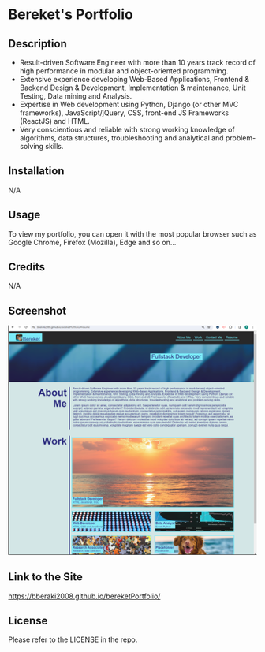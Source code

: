 # Bereket's Portfolio

## Description

- Result-driven Software Engineer with more than 10 years track record of high performance in modular and object-oriented programming.
- Extensive experience developing Web-Based Applications, Frontend & Backend Design & Development, Implementation & maintenance, Unit Testing, Data mining and Analysis.
- Expertise in Web development using Python, Django (or other MVC frameworks), JavaScript/jQuery, CSS, front-end JS Frameworks (ReactJS) and HTML.
- Very conscientious and reliable with strong working knowledge of algorithms, data structures, troubleshooting and analytical and problem-solving skills.

## Installation

N/A

## Usage

To view my portfolio, you can open it with the most popular browser such as Google Chrome, Firefox (Mozilla), Edge and so on...

## Credits

N/A

## Screenshot

![Alt Screenshoot of Bereket's Portfolio](./assets/img/portfolio.png)

## Link to the Site

https://bberaki2008.github.io/bereketPortfolio/

## License

Please refer to the LICENSE in the repo.
